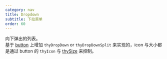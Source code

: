 ```yaml
---
category: nav
title: Dropdown
subtitle: 下拉菜单
order: 60
---
```

  
向下弹出的列表。  
基于 [button](http://lib.worktile.live/ngx-tethys/components/button/overview) 上增加 `thyDropDown` or `thyDropDownSplit` 来实现的，icon 与大小都是通过 button 的 `thyIcon` 与 [thySize](http://lib.worktile.live/ngx-tethys/components/button/examples) 来控制。